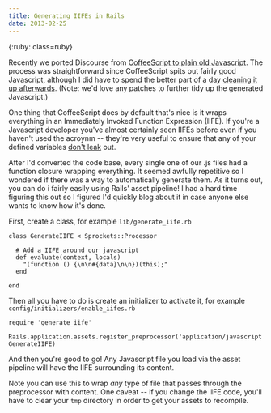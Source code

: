 ```yaml
---
title: Generating IIFEs in Rails
date: 2013-02-25
---
```


{:ruby: class=ruby}

Recently we ported Discourse from
[CoffeeScript to plain old Javascript](http://meta.discourse.org/t/is-it-better-for-discourse-to-use-javascript-or-coffeescript/3153).
The process was straightforward since CoffeeScript spits out fairly good Javascript, although I did have to spend the better part of
a day [cleaning it up afterwards](https://github.com/discourse/discourse/commit/e461c842537b5c48e6f99fa658236948b850276b). (Note: we'd
love any patches to further tidy up the generated Javascript.)

One thing that CoffeeScript does by default that's nice is it wraps everything in an Immediately Invoked Function Expression (IIFE).
If you're a Javascript developer you've almost certainly seen IIFEs before even if you haven't used the acroynm -- they're very
useful to ensure that any of your defined variables [don't leak](http://benalman.com/news/2010/11/immediately-invoked-function-expression/)
out.

After I'd converted the code base, every single one of our .js files had a function closure wrapping everything. It seemed awfully
repetitive so I wondered if there was a way to automatically generate them. As it turns out, you can do i fairly easily using
Rails' asset pipeline! I had a hard time figuring this out so I figured I'd quickly blog about it in case anyone else
wants to know how it's done.

First, create a class, for example `lib/generate_iife.rb`

    class GenerateIIFE < Sprockets::Processor

      # Add a IIFE around our javascript
      def evaluate(context, locals)
        "(function () {\n\n#{data}\n\n})(this);"
      end

    end

Then all you have to do is create an initializer to activate it, for example `config/initializers/enable_iifes.rb`

    require 'generate_iife'

    Rails.application.assets.register_preprocessor('application/javascript', GenerateIIFE)


And then you're good to go! Any Javascript file you load via the asset pipeline will have the IIFE surrounding its content.

Note you can use this to wrap *any* type of file that passes through the preprocessor with content.
One caveat -- if you change the IIFE code, you'll have to clear your `tmp` directory in order to get your assets to recompile.
